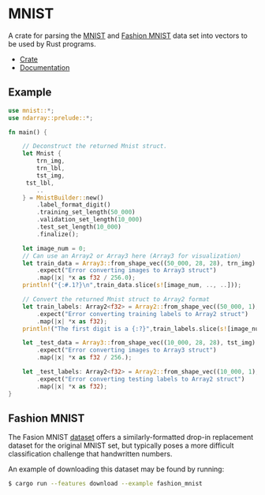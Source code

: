 # MNIST
A crate for parsing the [MNIST](http://yann.lecun.com/exdb/mnist/) and [Fashion MNIST](https://github.com/zalandoresearch/fashion-mnist) data set into vectors to be
used by Rust programs.

* [Crate](https://crates.io/crates/mnist)
* [Documentation](https://docs.rs/mnist)

## Example
```rust
use mnist::*;
use ndarray::prelude::*;

fn main() {

    // Deconstruct the returned Mnist struct.
    let Mnist {
        trn_img,
        trn_lbl,
        tst_img,
     tst_lbl,
        ..
    } = MnistBuilder::new()
        .label_format_digit()
        .training_set_length(50_000)
        .validation_set_length(10_000)
        .test_set_length(10_000)
        .finalize();

    let image_num = 0;
    // Can use an Array2 or Array3 here (Array3 for visualization)
    let train_data = Array3::from_shape_vec((50_000, 28, 28), trn_img)
        .expect("Error converting images to Array3 struct")
        .map(|x| *x as f32 / 256.0);
    println!("{:#.1?}\n",train_data.slice(s![image_num, .., ..]));

    // Convert the returned Mnist struct to Array2 format
    let train_labels: Array2<f32> = Array2::from_shape_vec((50_000, 1), trn_lbl)
        .expect("Error converting training labels to Array2 struct")
        .map(|x| *x as f32);
    println!("The first digit is a {:?}",train_labels.slice(s![image_num, ..]) );

    let _test_data = Array3::from_shape_vec((10_000, 28, 28), tst_img)
        .expect("Error converting images to Array3 struct")
        .map(|x| *x as f32 / 256.);

    let _test_labels: Array2<f32> = Array2::from_shape_vec((10_000, 1), tst_lbl)
        .expect("Error converting testing labels to Array2 struct")
        .map(|x| *x as f32);
}
```

## Fashion MNIST
The Fasion MNIST [dataset](https://github.com/zalandoresearch/fashion-mnist) offers a similarly-formatted 
drop-in replacement dataset for the original MNIST set, but typically poses a more difficult classification challenge that handwritten numbers. 

An example of downloading this dataset may be found by running: 
```sh
$ cargo run --features download --example fashion_mnist
```
